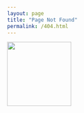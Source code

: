 ```yaml
---
layout: page
title: "Page Not Found"
permalink: /404.html
---  
```


<img src=“/images/404.png” style="width: 150px;"/>
